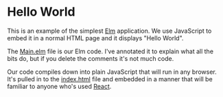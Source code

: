 # Hello World

This is an example of the simplest [Elm](http://elm-lang.org) application. We use JavaScript to embed it in a normal HTML page and it displays "Hello World".

The [Main.elm](Main.elm) file is our Elm code. I've annotated it to explain what all the bits do, but if you delete the comments it's not much code.

Our code compiles down into plain JavaScript that will run in any browser. It's pulled in to the [index.html](index.html) file and embedded in a manner that will be familiar to anyone who's used [React](http://facebook.github.io/react/).
